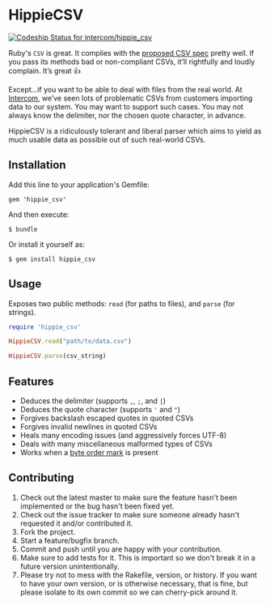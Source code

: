 # HippieCSV

[ ![Codeship Status for intercom/hippie_csv](https://codeship.com/projects/f3b188e0-f312-0132-75cb-5ed004d44c71/status?branch=master)](https://codeship.com/projects/85324)

Ruby's `CSV` is great. It complies with the [proposed CSV spec](https://www.ietf.org/rfc/rfc4180.txt)
pretty well. If you pass its methods bad or non-compliant CSVs, it’ll rightfully
and loudly complain. It’s great 👍

Except…if you want to be able to deal with files from the real world. At
[Intercom](https://intercom.io), we’ve seen lots of problematic CSVs from
customers importing data to our system. You may want to support such cases.
You may not always know the delimiter, nor the chosen quote character, in
advance.

HippieCSV is a ridiculously tolerant and liberal parser which aims to yield as
much usable data as possible out of such real-world CSVs.

## Installation

Add this line to your application's Gemfile:

    gem 'hippie_csv'

And then execute:

    $ bundle

Or install it yourself as:

    $ gem install hippie_csv

## Usage

Exposes two public methods: `read` (for paths to files), and `parse` (for
strings).

```ruby
require 'hippie_csv'

HippieCSV.read("path/to/data.csv")

HippieCSV.parse(csv_string)
```

## Features

- Deduces the delimiter (supports `,`, `;`, and `|`)
- Deduces the quote character (supports `'` and `"`)
- Forgives backslash escaped quotes in quoted CSVs
- Forgives invalid newlines in quoted CSVs
- Heals many encoding issues (and aggressively forces UTF-8)
- Deals with many miscellaneous malformed types of CSVs
- Works when a [byte order mark](https://en.wikipedia.org/wiki/Byte_order_mark) is present

## Contributing

1. Check out the latest master to make sure the feature hasn't been implemented or the bug hasn't been fixed yet.
2. Check out the issue tracker to make sure someone already hasn't requested it and/or contributed it.
3. Fork the project.
4. Start a feature/bugfix branch.
5. Commit and push until you are happy with your contribution.
6. Make sure to add tests for it. This is important so we don't break it in a future version unintentionally.
7. Please try not to mess with the Rakefile, version, or history. If you want to have your own version, or is otherwise necessary, that is fine, but please isolate to its own commit so we can cherry-pick around it.
